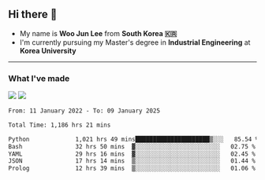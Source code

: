## Hi there 👋

- My name is **Woo Jun Lee** from **South Korea 🇰🇷**
- I'm currently pursuing my Master's degree in **Industrial Engineering** at **Korea University**

---

### What I've made

<a href="https://share.streamlit.io/tomtom1103/kuiai_hackathon_2022/main/JL_app.py"><img src="https://img.shields.io/badge/Journey Lee-161B22?style=for-the-badge&logo=streamlit&logoColor=FF4B4B"/></a> <a href="https://jeon-100.github.io/Dangzang/"><img src="https://img.shields.io/badge/당신을 위한 장학금, 당장!-161B22?style=for-the-badge&logo=react&logoColor=#61DAFB"/></a>

<!--START_SECTION:waka-->

```txt
From: 11 January 2022 - To: 09 January 2025

Total Time: 1,186 hrs 21 mins

Python             1,021 hrs 49 mins█████████████████████▒░░░   85.54 %
Bash               32 hrs 50 mins  ▓░░░░░░░░░░░░░░░░░░░░░░░░   02.75 %
YAML               29 hrs 16 mins  ▓░░░░░░░░░░░░░░░░░░░░░░░░   02.45 %
JSON               17 hrs 14 mins  ▒░░░░░░░░░░░░░░░░░░░░░░░░   01.44 %
Prolog             12 hrs 39 mins  ▒░░░░░░░░░░░░░░░░░░░░░░░░   01.06 %
```

<!--END_SECTION:waka-->
